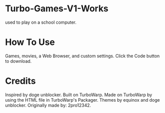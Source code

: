 # Turbo-Games-V1-Works
used to play on a school computer. 

# How To Use
Games, movies, a Web Browser, and custom settings. Click the Code button to download. 

# Credits 
Inspired by doge unblocker. Built on TurboWarp. Made on TurboWarp by using the HTML file in TurboWarp's Packager. 
Themes by equinox and doge unblocker. Originally made by: 2pro12342. 
